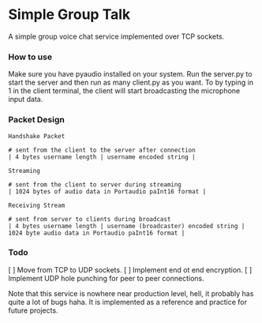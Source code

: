 # Simple Group Talk
A simple group voice chat service implemented over TCP sockets.

### How to use
Make sure you have pyaudio installed on your system. Run the server.py to start the server and then run as many client.py as you want. To by typing in 1 in the client terminal, the client will start broadcasting the microphone input data.

### Packet Design

`Handshake Packet`
```
# sent from the client to the server after connection
| 4 bytes username length | username encoded string |
```

`Streaming`
```
# sent from the client to server during streaming
| 1024 bytes of audio data in Portaudio paInt16 format |
```

`Receiving Stream`
```
# sent from server to clients during broadcast
| 4 bytes username length | username (broadcaster) encoded string | 1024 byte audio data in Portaudio paInt16 format |
```

### Todo
[ ] Move from TCP to UDP sockets.
[ ] Implement end ot end encryption.
[ ] Implement UDP hole punching for peer to peer connections.

Note that this service is nowhere near production level, hell, it probably has quite a lot of bugs haha. It is implemented as a reference and practice for future projects.

